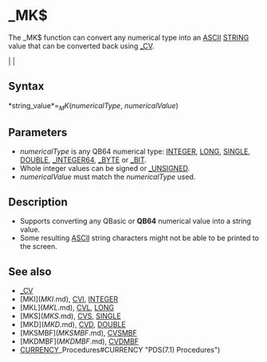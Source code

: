 # _MK$

The _MK$ function can convert any numerical type into an [ASCII](ASCII.md) [STRING](STRING.md) value that can be converted back using [_CV](_CV.md).

  

|  |

## Syntax

*string_value$* = _MK$(*numericalType*, *numericalValue*)
  

## Parameters

* *numericalType* is any QB64 numerical type: [INTEGER](INTEGER.md), [LONG](LONG.md), [SINGLE](SINGLE.md), [DOUBLE](DOUBLE.md), [_INTEGER64](_INTEGER64.md), [_BYTE](_BYTE.md) or [_BIT](_BIT.md).
* Whole integer values can be signed or [_UNSIGNED](_UNSIGNED.md).
* *numericalValue* must match the *numericalType* used.

  

## Description

* Supports converting any QBasic or **QB64** numerical value into a string value.
* Some resulting [ASCII](ASCII.md) string characters might not be able to be printed to the screen.

  

## See also

* [_CV](_CV.md)
* [MKI$](MKI$.md), [CVI](CVI.md), [INTEGER](INTEGER.md)
* [MKL$](MKL$.md), [CVL](CVL.md), [LONG](LONG.md)
* [MKS$](MKS$.md), [CVS](CVS.md), [SINGLE](SINGLE.md)
* [MKD$](MKD$.md), [CVD](CVD.md), [DOUBLE](DOUBLE.md)
* [MKSMBF$](MKSMBF$.md), [CVSMBF](CVSMBF.md)
* [MKDMBF$](MKDMBF$.md), [CVDMBF](CVDMBF.md)
* [CURRENCY](CURRENCY.md)_Procedures#CURRENCY "PDS(7.1) Procedures")

  
